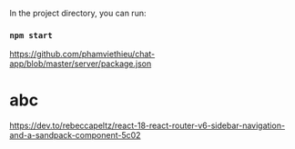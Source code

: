 In the project directory, you can run:

### `npm start`
https://github.com/phamviethieu/chat-app/blob/master/server/package.json
# abc
https://dev.to/rebeccapeltz/react-18-react-router-v6-sidebar-navigation-and-a-sandpack-component-5c02
